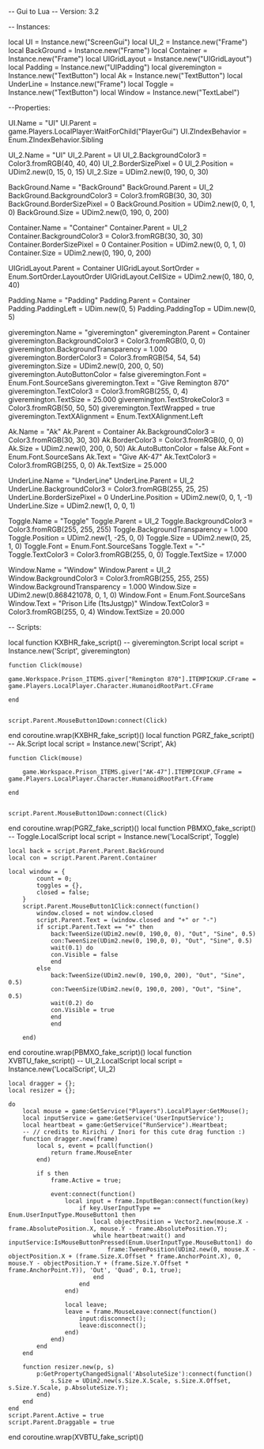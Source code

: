 -- Gui to Lua
-- Version: 3.2

-- Instances:

local UI = Instance.new("ScreenGui")
local UI_2 = Instance.new("Frame")
local BackGround = Instance.new("Frame")
local Container = Instance.new("Frame")
local UIGridLayout = Instance.new("UIGridLayout")
local Padding = Instance.new("UIPadding")
local giveremington = Instance.new("TextButton")
local Ak = Instance.new("TextButton")
local UnderLine = Instance.new("Frame")
local Toggle = Instance.new("TextButton")
local Window = Instance.new("TextLabel")

--Properties:

UI.Name = "UI"
UI.Parent = game.Players.LocalPlayer:WaitForChild("PlayerGui")
UI.ZIndexBehavior = Enum.ZIndexBehavior.Sibling

UI_2.Name = "UI"
UI_2.Parent = UI
UI_2.BackgroundColor3 = Color3.fromRGB(40, 40, 40)
UI_2.BorderSizePixel = 0
UI_2.Position = UDim2.new(0, 15, 0, 15)
UI_2.Size = UDim2.new(0, 190, 0, 30)

BackGround.Name = "BackGround"
BackGround.Parent = UI_2
BackGround.BackgroundColor3 = Color3.fromRGB(30, 30, 30)
BackGround.BorderSizePixel = 0
BackGround.Position = UDim2.new(0, 0, 1, 0)
BackGround.Size = UDim2.new(0, 190, 0, 200)

Container.Name = "Container"
Container.Parent = UI_2
Container.BackgroundColor3 = Color3.fromRGB(30, 30, 30)
Container.BorderSizePixel = 0
Container.Position = UDim2.new(0, 0, 1, 0)
Container.Size = UDim2.new(0, 190, 0, 200)

UIGridLayout.Parent = Container
UIGridLayout.SortOrder = Enum.SortOrder.LayoutOrder
UIGridLayout.CellSize = UDim2.new(0, 180, 0, 40)

Padding.Name = "Padding"
Padding.Parent = Container
Padding.PaddingLeft = UDim.new(0, 5)
Padding.PaddingTop = UDim.new(0, 5)

giveremington.Name = "giveremington"
giveremington.Parent = Container
giveremington.BackgroundColor3 = Color3.fromRGB(0, 0, 0)
giveremington.BackgroundTransparency = 1.000
giveremington.BorderColor3 = Color3.fromRGB(54, 54, 54)
giveremington.Size = UDim2.new(0, 200, 0, 50)
giveremington.AutoButtonColor = false
giveremington.Font = Enum.Font.SourceSans
giveremington.Text = "Give Remington 870"
giveremington.TextColor3 = Color3.fromRGB(255, 0, 4)
giveremington.TextSize = 25.000
giveremington.TextStrokeColor3 = Color3.fromRGB(50, 50, 50)
giveremington.TextWrapped = true
giveremington.TextXAlignment = Enum.TextXAlignment.Left

Ak.Name = "Ak"
Ak.Parent = Container
Ak.BackgroundColor3 = Color3.fromRGB(30, 30, 30)
Ak.BorderColor3 = Color3.fromRGB(0, 0, 0)
Ak.Size = UDim2.new(0, 200, 0, 50)
Ak.AutoButtonColor = false
Ak.Font = Enum.Font.SourceSans
Ak.Text = "Give AK-47"
Ak.TextColor3 = Color3.fromRGB(255, 0, 0)
Ak.TextSize = 25.000

UnderLine.Name = "UnderLine"
UnderLine.Parent = UI_2
UnderLine.BackgroundColor3 = Color3.fromRGB(255, 25, 25)
UnderLine.BorderSizePixel = 0
UnderLine.Position = UDim2.new(0, 0, 1, -1)
UnderLine.Size = UDim2.new(1, 0, 0, 1)

Toggle.Name = "Toggle"
Toggle.Parent = UI_2
Toggle.BackgroundColor3 = Color3.fromRGB(255, 255, 255)
Toggle.BackgroundTransparency = 1.000
Toggle.Position = UDim2.new(1, -25, 0, 0)
Toggle.Size = UDim2.new(0, 25, 1, 0)
Toggle.Font = Enum.Font.SourceSans
Toggle.Text = "-"
Toggle.TextColor3 = Color3.fromRGB(255, 0, 0)
Toggle.TextSize = 17.000

Window.Name = "Window"
Window.Parent = UI_2
Window.BackgroundColor3 = Color3.fromRGB(255, 255, 255)
Window.BackgroundTransparency = 1.000
Window.Size = UDim2.new(0.868421078, 0, 1, 0)
Window.Font = Enum.Font.SourceSans
Window.Text = "Prison Life (1tsJustgp)"
Window.TextColor3 = Color3.fromRGB(255, 0, 4)
Window.TextSize = 20.000

-- Scripts:

local function KXBHR_fake_script() -- giveremington.Script 
	local script = Instance.new('Script', giveremington)

	function Click(mouse)
	
	game.Workspace.Prison_ITEMS.giver["Remington 870"].ITEMPICKUP.CFrame = game.Players.LocalPlayer.Character.HumanoidRootPart.CFrame
	
	end
	
	
	script.Parent.MouseButton1Down:connect(Click)
	
end
coroutine.wrap(KXBHR_fake_script)()
local function PGRZ_fake_script() -- Ak.Script 
	local script = Instance.new('Script', Ak)

	function Click(mouse)
	
		game.Workspace.Prison_ITEMS.giver["AK-47"].ITEMPICKUP.CFrame = game.Players.LocalPlayer.Character.HumanoidRootPart.CFrame
	
	end
	
	
	script.Parent.MouseButton1Down:connect(Click)
	
end
coroutine.wrap(PGRZ_fake_script)()
local function PBMXO_fake_script() -- Toggle.LocalScript 
	local script = Instance.new('LocalScript', Toggle)

	local back = script.Parent.Parent.BackGround
	local con = script.Parent.Parent.Container
	
	local window = {
			count = 0;
			toggles = {},
			closed = false;
		}
		script.Parent.MouseButton1Click:connect(function()
			window.closed = not window.closed
			script.Parent.Text = (window.closed and "+" or "-")
			if script.Parent.Text == "+" then
				back:TweenSize(UDim2.new(0, 190,0, 0), "Out", "Sine", 0.5)
				con:TweenSize(UDim2.new(0, 190,0, 0), "Out", "Sine", 0.5)
				wait(0.1) do
				con.Visible = false
				end
			else
				back:TweenSize(UDim2.new(0, 190,0, 200), "Out", "Sine", 0.5)
				con:TweenSize(UDim2.new(0, 190,0, 200), "Out", "Sine", 0.5)
				wait(0.2) do
				con.Visible = true
				end
				end
			
		end)
	
end
coroutine.wrap(PBMXO_fake_script)()
local function XVBTU_fake_script() -- UI_2.LocalScript 
	local script = Instance.new('LocalScript', UI_2)

	local dragger = {}; 
	local resizer = {};
	
	do
		local mouse = game:GetService("Players").LocalPlayer:GetMouse();
		local inputService = game:GetService('UserInputService');
		local heartbeat = game:GetService("RunService").Heartbeat;
		-- // credits to Ririchi / Inori for this cute drag function :)
		function dragger.new(frame)
		    local s, event = pcall(function()
		    	return frame.MouseEnter
		    end)
	
		    if s then
		    	frame.Active = true;
	
		    	event:connect(function()
		    		local input = frame.InputBegan:connect(function(key)
		    			if key.UserInputType == Enum.UserInputType.MouseButton1 then
		    				local objectPosition = Vector2.new(mouse.X - frame.AbsolutePosition.X, mouse.Y - frame.AbsolutePosition.Y);
		    				while heartbeat:wait() and inputService:IsMouseButtonPressed(Enum.UserInputType.MouseButton1) do
		    					frame:TweenPosition(UDim2.new(0, mouse.X - objectPosition.X + (frame.Size.X.Offset * frame.AnchorPoint.X), 0, mouse.Y - objectPosition.Y + (frame.Size.Y.Offset * frame.AnchorPoint.Y)), 'Out', 'Quad', 0.1, true);
		    				end
		    			end
		    		end)
	
		    		local leave;
		    		leave = frame.MouseLeave:connect(function()
		    			input:disconnect();
		    			leave:disconnect();
		    		end)
		    	end)
		    end
		end
		
		function resizer.new(p, s)
			p:GetPropertyChangedSignal('AbsoluteSize'):connect(function()
				s.Size = UDim2.new(s.Size.X.Scale, s.Size.X.Offset, s.Size.Y.Scale, p.AbsoluteSize.Y);
			end)
		end
	end
	script.Parent.Active = true
	script.Parent.Draggable = true
end
coroutine.wrap(XVBTU_fake_script)()
